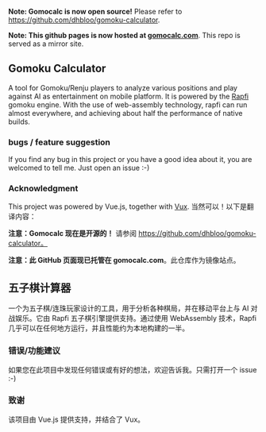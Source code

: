 **Note: Gomocalc is now open source!** Please refer to https://github.com/dhbloo/gomoku-calculator.

**Note: This github pages is now hosted at [gomocalc.com](https://gomocalc.com)**. This repo is served as a mirror site.

## Gomoku Calculator

A tool for Gomoku/Renju players to analyze various positions and play against AI as entertainment on mobile platform. It is powered by the [Rapfi](https://github.com/dhbloo/Rapfi-gomocup) gomoku engine. With the use of web-assembly technology, rapfi can run almost everywhere, and achieving about half the performance of native builds.


### bugs / feature suggestion

If you find any bug in this project or you have a good idea about it, you are welcomed to tell me. Just open an issue :-)

### Acknowledgment

This project was powered by Vue.js, together with [Vux](https://vux.li/).
当然可以！以下是翻译内容：

**注意：Gomocalc 现在是开源的！** 请参阅 https://github.com/dhbloo/gomoku-calculator。

**注意：此 GitHub 页面现已托管在 gomocalc.com**。此仓库作为镜像站点。

## 五子棋计算器

一个为五子棋/连珠玩家设计的工具，用于分析各种棋局，并在移动平台上与 AI 对战娱乐。它由 Rapfi 五子棋引擎提供支持。通过使用 WebAssembly 技术，Rapfi 几乎可以在任何地方运行，并且性能约为本地构建的一半。

### 错误/功能建议

如果您在此项目中发现任何错误或有好的想法，欢迎告诉我。只需打开一个 issue :-)

### 致谢

该项目由 Vue.js 提供支持，并结合了 Vux。
